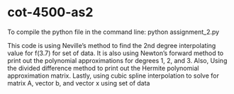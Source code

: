 # cot-4500-as2
To compile the python file in the command line: 
python assignment_2.py

This code is using Neville’s method to find the 2nd degree interpolating value for f(3.7) for set of data.
It is also using Newton’s forward method to print out the polynomial approximations for degrees 1, 2,
and 3. Also, Using the divided difference method to print out the Hermite polynomial approximation
matrix. Lastly, using cubic spline interpolation to solve for matrix A, vector b, and vector x using set of data
